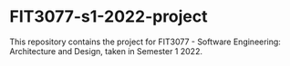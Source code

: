 # FIT3077-s1-2022-project
This repository contains the project for FIT3077 - Software Engineering: Architecture and Design, taken in Semester 1 2022.
